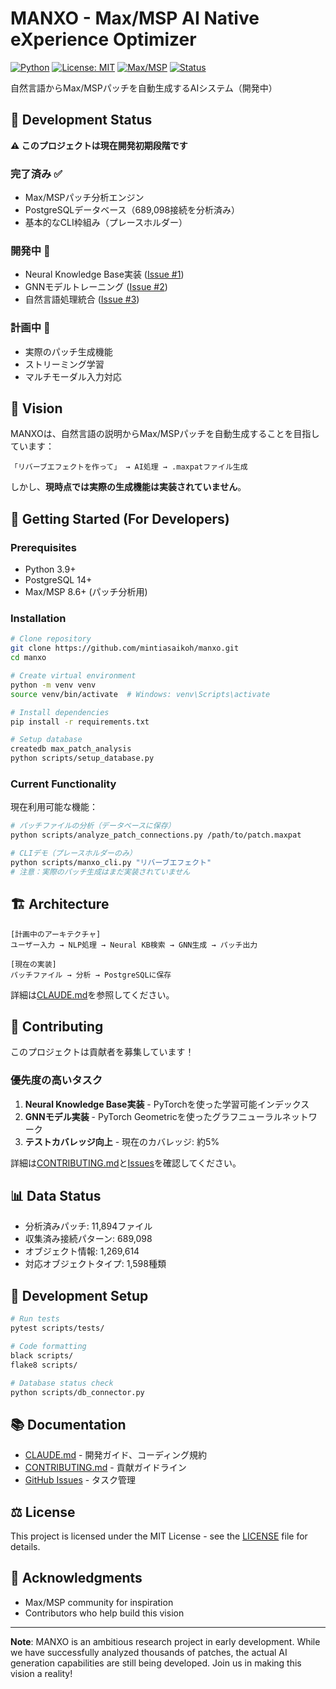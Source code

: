 # MANXO - Max/MSP AI Native eXperience Optimizer

[![Python](https://img.shields.io/badge/python-3.9+-blue.svg)](https://www.python.org/downloads/)
[![License: MIT](https://img.shields.io/badge/License-MIT-yellow.svg)](https://opensource.org/licenses/MIT)
[![Max/MSP](https://img.shields.io/badge/Max/MSP-8.6+-orange.svg)](https://cycling74.com/)
[![Status](https://img.shields.io/badge/status-in%20development-yellow.svg)]()

自然言語からMax/MSPパッチを自動生成するAIシステム（開発中）

## 🚧 Development Status

**⚠️ このプロジェクトは現在開発初期段階です**

### 完了済み ✅
- Max/MSPパッチ分析エンジン
- PostgreSQLデータベース（689,098接続を分析済み）
- 基本的なCLI枠組み（プレースホルダー）

### 開発中 🚧
- Neural Knowledge Base実装 ([Issue #1](https://github.com/mintiasaikoh/manxo/issues/1))
- GNNモデルトレーニング ([Issue #2](https://github.com/mintiasaikoh/manxo/issues/2))
- 自然言語処理統合 ([Issue #3](https://github.com/mintiasaikoh/manxo/issues/3))

### 計画中 📅
- 実際のパッチ生成機能
- ストリーミング学習
- マルチモーダル入力対応

## 🎯 Vision

MANXOは、自然言語の説明からMax/MSPパッチを自動生成することを目指しています：

```
「リバーブエフェクトを作って」 → AI処理 → .maxpatファイル生成
```

しかし、**現時点では実際の生成機能は実装されていません**。

## 🚀 Getting Started (For Developers)

### Prerequisites

- Python 3.9+
- PostgreSQL 14+
- Max/MSP 8.6+ (パッチ分析用)

### Installation

```bash
# Clone repository
git clone https://github.com/mintiasaikoh/manxo.git
cd manxo

# Create virtual environment
python -m venv venv
source venv/bin/activate  # Windows: venv\Scripts\activate

# Install dependencies
pip install -r requirements.txt

# Setup database
createdb max_patch_analysis
python scripts/setup_database.py
```

### Current Functionality

現在利用可能な機能：

```bash
# パッチファイルの分析（データベースに保存）
python scripts/analyze_patch_connections.py /path/to/patch.maxpat

# CLIデモ（プレースホルダーのみ）
python scripts/manxo_cli.py "リバーブエフェクト"
# 注意：実際のパッチ生成はまだ実装されていません
```

## 🏗️ Architecture

```
[計画中のアーキテクチャ]
ユーザー入力 → NLP処理 → Neural KB検索 → GNN生成 → パッチ出力

[現在の実装]
パッチファイル → 分析 → PostgreSQLに保存
```

詳細は[CLAUDE.md](CLAUDE.md)を参照してください。

## 🤝 Contributing

このプロジェクトは貢献者を募集しています！

### 優先度の高いタスク

1. **Neural Knowledge Base実装** - PyTorchを使った学習可能インデックス
2. **GNNモデル実装** - PyTorch Geometricを使ったグラフニューラルネットワーク  
3. **テストカバレッジ向上** - 現在のカバレッジ: 約5%

詳細は[CONTRIBUTING.md](CONTRIBUTING.md)と[Issues](https://github.com/mintiasaikoh/manxo/issues)を確認してください。

## 📊 Data Status

- 分析済みパッチ: 11,894ファイル
- 収集済み接続パターン: 689,098
- オブジェクト情報: 1,269,614
- 対応オブジェクトタイプ: 1,598種類

## 🧪 Development Setup

```bash
# Run tests
pytest scripts/tests/

# Code formatting
black scripts/
flake8 scripts/

# Database status check
python scripts/db_connector.py
```

## 📚 Documentation

- [CLAUDE.md](CLAUDE.md) - 開発ガイド、コーディング規約
- [CONTRIBUTING.md](CONTRIBUTING.md) - 貢献ガイドライン
- [GitHub Issues](https://github.com/mintiasaikoh/manxo/issues) - タスク管理

## ⚖️ License

This project is licensed under the MIT License - see the [LICENSE](LICENSE) file for details.

## 🙏 Acknowledgments

- Max/MSP community for inspiration
- Contributors who help build this vision

---

**Note**: MANXO is an ambitious research project in early development. While we have successfully analyzed thousands of patches, the actual AI generation capabilities are still being developed. Join us in making this vision a reality!
